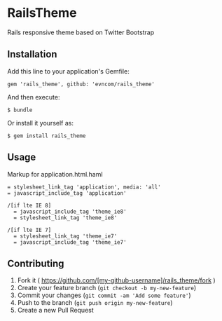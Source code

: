 # RailsTheme

Rails responsive theme based on Twitter Bootstrap

## Installation

Add this line to your application's Gemfile:

    gem 'rails_theme', github: 'evncom/rails_theme'

And then execute:

    $ bundle

Or install it yourself as:

    $ gem install rails_theme

## Usage

Markup for application.html.haml
    
    = stylesheet_link_tag 'application', media: 'all'
    = javascript_include_tag 'application'

    /[if lte IE 8]
      = javascript_include_tag 'theme_ie8'
      = stylesheet_link_tag 'theme_ie8'

    /[if lte IE 7]
      = stylesheet_link_tag 'theme_ie7'
      = javascript_include_tag 'theme_ie7'

## Contributing

1. Fork it ( https://github.com/[my-github-username]/rails_theme/fork )
2. Create your feature branch (`git checkout -b my-new-feature`)
3. Commit your changes (`git commit -am 'Add some feature'`)
4. Push to the branch (`git push origin my-new-feature`)
5. Create a new Pull Request
